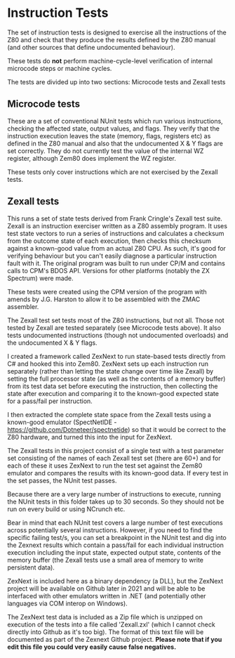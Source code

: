 ﻿# Instruction Tests

The set of instruction tests is designed to exercise all the instructions of the Z80 and check that they produce the results defined by the
Z80 manual (and other sources that define undocumented behaviour).

These tests do **not** perform machine-cycle-level verification of internal microcode steps or machine cycles.

The tests are divided up into two sections: Microcode tests and Zexall tests

## Microcode tests

These are a set of conventional NUnit tests which run various instructions, checking the affected state, output values, and flags. They verify that the 
instruction execution leaves the state (memory, flags, registers etc) as defined in the Z80 manual and also that the undocumented X & Y flags are set correctly.
They do not currently test the value of the internal WZ register, although Zem80 does implement the WZ register.

These tests only cover instructions which are not exercised by the Zexall tests. 

## Zexall tests

This runs a set of state tests derived from Frank Cringle's Zexall test suite. Zexall is an instruction exerciser written as a Z80 assembly program. 
It uses test state vectors to run a series of instructions and calculates a checksum from the outcome state of each execution, then checks this checksum 
against a known-good value from an actual Z80 CPU. As such, it's good for verifying behaviour but you can't easily diagnose a particular instruction fault with it.
The original program was built to run under CP/M and contains calls to CPM's BDOS API. Versions for other platforms (notably the ZX Spectrum) were made. 

These tests were created using the CPM version of the program with amends by J.G. Harston to allow it to be assembled with the ZMAC assembler.

The Zexall test set tests most of the Z80 instructions, but not all. Those not tested by Zexall are tested separately (see Microcode tests above). It also tests undocumented
instructions (though not undocumented overloads) and the undocumented X & Y flags.

I created a framework called ZexNext to run state-based tests directly from C# and hooked this into Zem80. ZexNext sets up each instruction run separately (rather than letting the state change over time like Zexall) by setting the full processor state (as well as the contents of a memory buffer) from its test data set before executing the instruction, then collecting the state after execution and comparing it to the known-good expected state for a pass/fail per instruction. 

I then extracted the complete state space from the Zexall tests using a known-good emulator (SpectNetIDE - https://github.com/Dotneteer/spectnetide) so that it would
be correct to the Z80 hardware, and turned this into the input for ZexNext.

The Zexall tests in this project consist of a single test with a test parameter set consisting of the names of each Zexall test set (there are 60+) and for each of these
it uses ZexNext to run the test set against the Zem80 emulator and compares the results with its known-good data. If every test in the set passes, the NUnit test passes.

Because there are a very large number of instructions to execute, running the NUnit tests in this folder takes up to 30 seconds. So they should not be run on every build or
using NCrunch etc. 

Bear in mind that each NUnit test covers a large number of test executions across potentially several instructions. However, if you need to find the specific failing test/s,
you can set a breakpoint in the NUnit test and dig into the Zexnext results which contain a pass/fail for each individual instruction execution including the input state,
expected output state, contents of the memory buffer (the Zexall tests use a small area of memory to write persistent data).

ZexNext is included here as a binary dependency (a DLL), but the ZexNext project will be available on Github later in 2021 and will be able to be interfaced with other emulators written in .NET (and potentially other languages via COM interop on Windows). 

The ZexNext test data is included as a Zip file which is unzipped on execution of the tests into a file called 'Zexall.zxl' (which I cannot check directly into Github as it's too big). The format of this text file will be documented as part of the Zexnext Github project. **Please note that if you edit this file you could very easily cause false negatives.**
